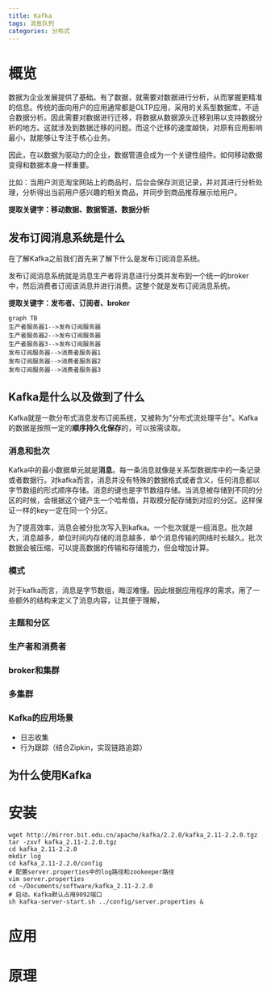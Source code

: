 ```yaml
---
title: Kafka
tags: 消息队列
categories: 分布式
---
```


# 概览

数据为企业发展提供了基础。有了数据，就需要对数据进行分析，从而掌握更精准的信息。传统的面向用户的应用通常都是OLTP应用，采用的关系型数据库，不适合数据分析。因此需要对数据进行迁移，将数据从数据源头迁移到用以支持数据分析的地方。这就涉及到数据迁移的问题。而这个迁移的速度越快，对原有应用影响最小，就能够让专注于核心业务。

因此，在以数据为驱动力的企业，数据管道会成为一个关键性组件。如何移动数据变得和数据本身一样重要。

比如：当用户浏览淘宝网站上的商品时，后台会保存浏览记录，并对其进行分析处理，分析得出当前用户感兴趣的相关商品，并同步到商品推荐展示给用户。

**提取关键字：移动数据、数据管道、数据分析**



## 发布订阅消息系统是什么

在了解Kafka之前我们首先来了解下什么是发布订阅消息系统。

发布订阅消息系统就是消息生产者将消息进行分类并发布到一个统一的broker中，然后消费者订阅该消息并进行消费。这整个就是发布订阅消息系统。

**提取关键字：发布者、订阅者、broker**

```mermaid
graph TB
生产者服务器1-->发布订阅服务器
生产者服务器2-->发布订阅服务器
生产者服务器3-->发布订阅服务器
发布订阅服务器-->消费者服务器1
发布订阅服务器-->消费者服务器2
发布订阅服务器-->消费者服务器3
```





## Kafka是什么以及做到了什么

Kafka就是一款分布式消息发布订阅系统，又被称为"分布式流处理平台"。Kafka的数据是按照一定的**顺序持久化保存**的，可以按需读取。

### 消息和批次

Kafka中的最小数据单元就是**消息**。每一条消息就像是关系型数据库中的一条记录或者数据行。对kafka而言，消息并没有特殊的数据格式或者含义，任何消息都以字节数组的形式顺序存储。消息的键也是字节数组存储。当消息被存储到不同的分区的时候，会根据这个键产生一个哈希值，并取模分配存储到对应的分区。这样保证一样的key一定在同一个分区。

为了提高效率，消息会被分批次写入到kafka。一个批次就是一组消息。批次越大，消息越多，单位时间内存储的消息越多，单个消息传输的网络时长越久。批次数据会被压缩，可以提高数据的传输和存储能力，但会增加计算。



### 模式

对于kafka而言，消息是字节数组，晦涩难懂。因此根据应用程序的需求，用了一些额外的结构来定义了消息内容，让其便于理解，



### 主题和分区



### 生产者和消费者



### broker和集群



### 多集群



### Kafka的应用场景

- 日志收集
- 行为跟踪（结合Zipkin，实现链路追踪）



## 为什么使用Kafka







# 安装

 ```shell
wget http://mirror.bit.edu.cn/apache/kafka/2.2.0/kafka_2.11-2.2.0.tgz
tar -zxvf kafka_2.11-2.2.0.tgz
cd kafka_2.11-2.2.0
mkdir log
cd kafka_2.11-2.2.0/config
# 配置server.properties中的log路径和zookeeper路径
vim server.properties
cd ~/Documents/software/kafka_2.11-2.2.0
# 启动。Kafka默认占用9092端口
sh kafka-server-start.sh ../config/server.properties &
 ```



# 应用





# 原理

